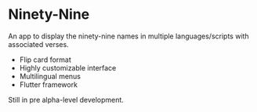 # Ninety-Nine

An app to display the ninety-nine names in multiple languages/scripts with associated verses. 
* Flip card format
* Highly customizable interface
* Multilingual menus
* Flutter framework

Still in pre alpha-level development.
